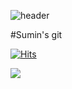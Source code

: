 
![header](https://SUMIN.vercel.app/api?type=wave&color=auto&height=300&section=header&text=capsule%20render&fontSize=90)

#Sumin's git

[![Hits](https://hits.seeyoufarm.com/api/count/incr/badge.svg?tab=readme-ov-file&url=https%3A%2F%2Fgithub.com%2Fsumin1012%2Fsuminprofile&count_bg=%2379C83D&title_bg=%23555555&icon=&icon_color=%23F8E854&title=SUMIN%27S+GITHUB&edge_flat=false)](https://hits.seeyoufarm.com)


<a href="https://mail.google.com/mail" target="_blank"><img src="https://img.shields.io/badge/gmail-EA4335?style=flat-square&logo=gmail&logoColor=white"/></a>

